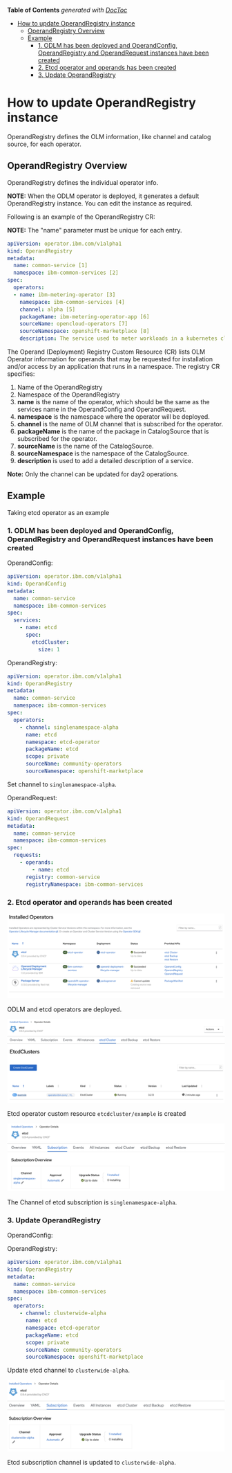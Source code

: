 <!-- START doctoc generated TOC please keep comment here to allow auto update -->
<!-- DON'T EDIT THIS SECTION, INSTEAD RE-RUN doctoc TO UPDATE -->
**Table of Contents**  *generated with [DocToc](https://github.com/thlorenz/doctoc)*

- [How to update OperandRegistry instance](#how-to-update-operandregistry-instance)
  - [OperandRegistry Overview](#operandregistry-overview)
  - [Example](#example)
    - [1. ODLM has been deployed and OperandConfig, OperandRegistry and OperandRequest instances have been created](#1-odlm-has-been-deployed-and-operandconfig-operandregistry-and-operandrequest-instances-have-been-created)
    - [2. Etcd operator and operands has been created](#2-etcd-operator-and-operands-has-been-created)
    - [3. Update OperandRegistry](#3-update-operandregistry)

<!-- END doctoc generated TOC please keep comment here to allow auto update -->

# How to update OperandRegistry instance

OperandRegistry defines the OLM information, like channel and catalog source, for each operator.

## OperandRegistry Overview

OperandRegistry defines the individual operator info.

**NOTE:** When the ODLM operator is deployed, it generates a default OperandRegistry instance. You can edit the instance as required.

Following is an example of the OperandRegistry CR:

**NOTE:** The "name" parameter must be unique for each entry.

```yaml
apiVersion: operator.ibm.com/v1alpha1
kind: OperandRegistry
metadata:
  name: common-service [1]
  namespace: ibm-common-services [2]
spec:
  operators:
  - name: ibm-metering-operator [3]
    namespace: ibm-common-services [4]
    channel: alpha [5]
    packageName: ibm-metering-operator-app [6]
    sourceName: opencloud-operators [7]
    sourceNamespace: openshift-marketplace [8]
    description: The service used to meter workloads in a kubernetes cluster [9]
```

The Operand (Deployment) Registry Custom Resource (CR) lists OLM Operator information for operands that may be requested for installation and/or access by an application that runs in a namespace. The registry CR specifies:

  1. Name of the OperandRegistry
  2. Namespace of the OperandRegistry
  3. **name** is the name of the operator, which should be the same as the services name in the OperandConfig and OperandRequest.
  4. **namespace** is the namespace where the operator will be deployed.
  5. **channel** is the name of OLM channel that is subscribed for the operator.
  6. **packageName** is the name of the package in CatalogSource that is subscribed for the operator.
  7. **sourceName** is the name of the CatalogSource.
  8. **sourceNamespace** is the namespace of the CatalogSource.
  9. **description** is used to add a detailed description of a service.

**Note:** Only the channel can be updated for day2 operations.

## Example

Taking etcd operator as an example

### 1. ODLM has been deployed and OperandConfig, OperandRegistry and OperandRequest instances have been created

OperandConfig:

```yaml
apiVersion: operator.ibm.com/v1alpha1
kind: OperandConfig
metadata:
  name: common-service
  namespace: ibm-common-services
spec:
  services:
    - name: etcd
      spec:
        etcdCluster:
          size: 1
```

OperandRegistry:

```yaml
apiVersion: operator.ibm.com/v1alpha1
kind: OperandRegistry
metadata:
  name: common-service
  namespace: ibm-common-services
spec:
  operators:
    - channel: singlenamespace-alpha
      name: etcd
      namespace: etcd-operator
      packageName: etcd
      scope: private
      sourceName: community-operators
      sourceNamespace: openshift-marketplace
```

Set channel to `singlenamespace-alpha`.

OperandRequest:

```yaml
apiVersion: operator.ibm.com/v1alpha1
kind: OperandRequest
metadata:
  name: common-service
  namespace: ibm-common-services
spec:
  requests:
    - operands:
        - name: etcd
      registry: common-service
      registryNamespace: ibm-common-services
```

### 2. Etcd operator and operands has been created

![Etcd Operator and ODLM Operator](../images/before-update.png)

ODLM and etcd operators are deployed.

![Etcd Custom Resource](../images/etcd-cluster-before.png)

Etcd operator custom resource `etcdcluster/example` is created

![Etcd Channel](../images/etcd-channel-before.png)

The Channel of etcd subscription is `singlenamespace-alpha`.

### 3. Update OperandRegistry

OperandConfig:

OperandRegistry:

```yaml
apiVersion: operator.ibm.com/v1alpha1
kind: OperandRegistry
metadata:
  name: common-service
  namespace: ibm-common-services
spec:
  operators:
    - channel: clusterwide-alpha
      name: etcd
      namespace: etcd-operator
      packageName: etcd
      scope: private
      sourceName: community-operators
      sourceNamespace: openshift-marketplace
```

Update etcd channel to `clusterwide-alpha`.

![Etcd Operands](../images/etcd-channel-after.png)

Etcd subscription channel is updated to `clusterwide-alpha`.
